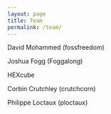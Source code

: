 ```yaml
---
layout: page
title: Team
permalink: /team/
---
```


David Mohammed (fossfreedom)

Joshua Fogg (Foggalong)

HEXcube

Corbin Crutchley (crutchcorn)

Philippe Loctaux (ploctaux)
